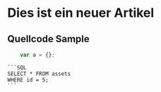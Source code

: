 # Dies ist ein neuer Artikel

## Quellcode Sample

```js
    var a = {};
```

    ```SQL
    SELECT * FROM assets 
    WHERE id = 5;
    ```



